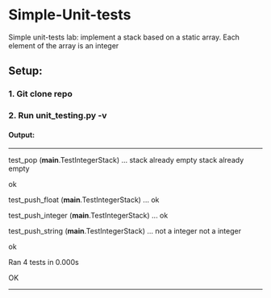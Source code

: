 # Simple-Unit-tests
Simple unit-tests lab:  implement a stack based on a static array. Each element of the array is an integer

## Setup:

### 1. Git clone repo 

### 2. Run unit_testing.py  -v
#### Output:

----------------------------------------------------------------------

test_pop (__main__.TestIntegerStack) ... stack already empty stack already empty

ok

test_push_float (__main__.TestIntegerStack) ... ok

test_push_integer (__main__.TestIntegerStack) ... ok

test_push_string (__main__.TestIntegerStack) ... not a integer not a integer

ok


Ran 4 tests in 0.000s

OK

----------------------------------------------------------------------

